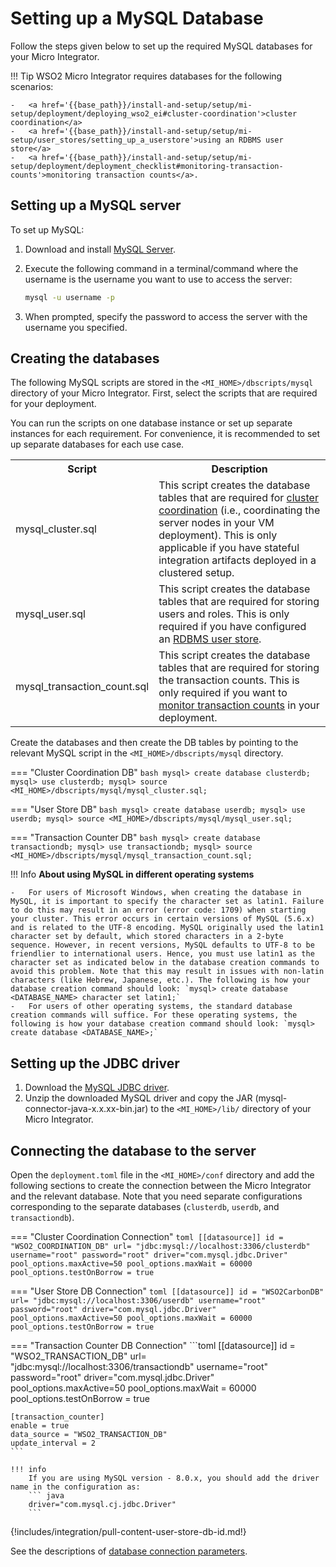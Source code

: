 # Setting up a MySQL Database

Follow the steps given below to set up the required MySQL databases for your Micro Integrator.

!!! Tip
	WSO2 Micro Integrator requires databases for the following scenarios: 

	-	<a href='{{base_path}}/install-and-setup/setup/mi-setup/deployment/deploying_wso2_ei#cluster-coordination'>cluster coordination</a>
    -	<a href='{{base_path}}/install-and-setup/setup/mi-setup/user_stores/setting_up_a_userstore'>using an RDBMS user store</a>
    -	<a href='{{base_path}}/install-and-setup/setup/mi-setup/deployment/deployment_checklist#monitoring-transaction-counts'>monitoring transaction counts</a>.

## Setting up a MySQL server

To set up MySQL:

1. Download and install [MySQL Server](http://dev.mysql.com/downloads/).
2. Execute the following command in a terminal/command where the username is the username you want to use to access the server:

	 ```bash
	 mysql -u username -p
	 ```

3. When prompted, specify the password to access the server with the username you specified.

## Creating the databases

The following MySQL scripts are stored in the `<MI_HOME>/dbscripts/mysql` directory of your Micro Integrator. First, select the scripts that are required for your deployment.

You can run the scripts on one database instance or set up separate instances for each requirement. For convenience, it is recommended to set up separate databases for each use case.

<table>
	<tr>
		<th>Script</th>
		<th>Description</th>
	</tr>
	<tr>
		<td>mysql_cluster.sql</td>
		<td>This script creates the database tables that are required for <a href='{{base_path}}/install-and-setup/setup/mi-setup/deployment/deploying_wso2_ei/#cluster-coordination'>cluster coordination</a> (i.e., coordinating the server nodes in your VM deployment). This is only applicable if you have stateful integration artifacts deployed in a clustered setup.
		</td>
	</tr>
	<tr>
		<td>mysql_user.sql</td>
		<td>This script creates the database tables that are required for storing users and roles. This is only required if you have configured an <a href='{{base_path}}/install-and-setup/setup/mi-setup/user_stores/setting_up_a_userstore'>RDBMS user store</a>.</td>
	</tr>
	<tr>
		<td>mysql_transaction_count.sql</td>
		<td>This script creates the database tables that are required for storing the transaction counts. This is only required if you want to <a href='{{base_path}}/install-and-setup/setup/deployment-best-practices/monitoring-transaction-counts/'>monitor transaction counts</a> in your deployment.</td>
	</tr>
</table>

Create the databases and then create the DB tables by pointing to the relevant MySQL script in the `<MI_HOME>/dbscripts/mysql` directory.

=== "Cluster Coordination DB"
	```bash
	mysql> create database clusterdb;
	mysql> use clusterdb;
	mysql> source <MI_HOME>/dbscripts/mysql/mysql_cluster.sql;
	```

=== "User Store DB"
	```bash
	mysql> create database userdb;
	mysql> use userdb;
	mysql> source <MI_HOME>/dbscripts/mysql/mysql_user.sql;
	```

=== "Transaction Counter DB"
	```bash
	mysql> create database transactiondb;
	mysql> use transactiondb;
	mysql> source <MI_HOME>/dbscripts/mysql/mysql_transaction_count.sql;
	```

!!! Info
	**About using MySQL in different operating systems**

	-	For users of Microsoft Windows, when creating the database in MySQL, it is important to specify the character set as latin1. Failure to do this may result in an error (error code: 1709) when starting your cluster. This error occurs in certain versions of MySQL (5.6.x) and is related to the UTF-8 encoding. MySQL originally used the latin1 character set by default, which stored characters in a 2-byte sequence. However, in recent versions, MySQL defaults to UTF-8 to be friendlier to international users. Hence, you must use latin1 as the character set as indicated below in the database creation commands to avoid this problem. Note that this may result in issues with non-latin characters (like Hebrew, Japanese, etc.). The following is how your database creation command should look: `mysql> create database <DATABASE_NAME> character set latin1;`
	-	For users of other operating systems, the standard database creation commands will suffice. For these operating systems, the following is how your database creation command should look: `mysql> create database <DATABASE_NAME>;`

## Setting up the JDBC driver

1. Download the [MySQL JDBC driver](http://dev.mysql.com/downloads/connector/j/).
2. Unzip the downloaded MySQL driver and copy the JAR (mysql-connector-java-x.x.xx-bin.jar) to the `<MI_HOME>/lib/` directory of your Micro Integrator.

## Connecting the database to the server

Open the `deployment.toml` file in the `<MI_HOME>/conf` directory and add the following sections to create the connection between the Micro Integrator and the relevant database. Note that you need separate configurations corresponding to the separate databases (`clusterdb`, `userdb`, and `transactiondb`).

=== "Cluster Coordination Connection"
	```toml
	[[datasource]]
	id = "WSO2_COORDINATION_DB"
	url= "jdbc:mysql://localhost:3306/clusterdb"
	username="root"
	password="root"
	driver="com.mysql.jdbc.Driver"
	pool_options.maxActive=50
	pool_options.maxWait = 60000
	pool_options.testOnBorrow = true
	```

=== "User Store DB Connection"
	```toml
	[[datasource]]
	id = "WSO2CarbonDB"
	url= "jdbc:mysql://localhost:3306/userdb"
	username="root"
	password="root"
	driver="com.mysql.jdbc.Driver"
	pool_options.maxActive=50
	pool_options.maxWait = 60000
	pool_options.testOnBorrow = true
	```

=== "Transaction Counter DB Connection"
	```toml
	[[datasource]]
	id = "WSO2_TRANSACTION_DB"
	url= "jdbc:mysql://localhost:3306/transactiondb"
	username="root"
	password="root"
	driver="com.mysql.jdbc.Driver"
	pool_options.maxActive=50
	pool_options.maxWait = 60000
	pool_options.testOnBorrow = true

	[transaction_counter]
	enable = true
	data_source = "WSO2_TRANSACTION_DB"
	update_interval = 2
	```

    !!! info
        If you are using MySQL version - 8.0.x, you should add the driver name in the configuration as:
        ``` java
        driver="com.mysql.cj.jdbc.Driver"
        ```

{!includes/integration/pull-content-user-store-db-id.md!}

See the descriptions of [database connection parameters]({{base_path}}/reference/config-catalog-mi/#database-connection).
